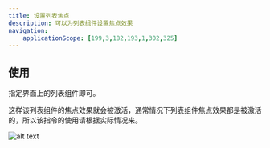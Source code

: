 ```yaml
---
title: 设置列表焦点
description: 可以为列表组件设置焦点效果
navigation:
    applicationScope: [199,3,182,193,1,302,325]
---
```


## 使用

指定界面上的列表组件即可。

这样该列表组件的焦点效果就会被激活，通常情况下列表组件焦点效果都是被激活的，所以该指令的使用请根据实际情况来。

![alt text](https://cdn.gcw.wiki.wiki/gcw/image/zh_hans/commands/interface/setlistfocus/image.png)
